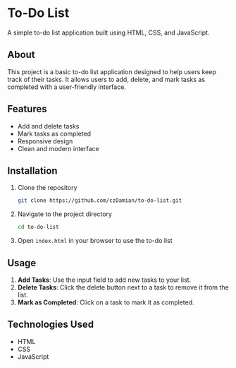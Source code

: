 
# To-Do List

A simple to-do list application built using HTML, CSS, and JavaScript.

## About
This project is a basic to-do list application designed to help users keep track of their tasks. It allows users to add, delete, and mark tasks as completed with a user-friendly interface.

## Features
- Add and delete tasks
- Mark tasks as completed
- Responsive design
- Clean and modern interface

## Installation
1. Clone the repository
   ```bash
   git clone https://github.com/czDamian/to-do-list.git
   ```
2. Navigate to the project directory
   ```bash
   cd to-do-list
   ```
3. Open `index.html` in your browser to use the to-do list

## Usage
1. **Add Tasks**: Use the input field to add new tasks to your list.
2. **Delete Tasks**: Click the delete button next to a task to remove it from the list.
3. **Mark as Completed**: Click on a task to mark it as completed.

## Technologies Used
- HTML
- CSS
- JavaScript


